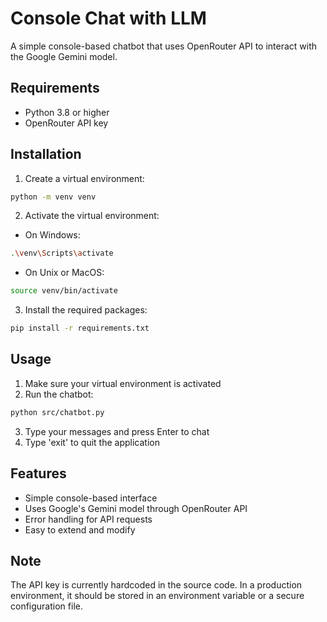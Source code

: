 # Console Chat with LLM

A simple console-based chatbot that uses OpenRouter API to interact with the Google Gemini model.

## Requirements

- Python 3.8 or higher
- OpenRouter API key

## Installation

1. Create a virtual environment:
```bash
python -m venv venv
```

2. Activate the virtual environment:
- On Windows:
```bash
.\venv\Scripts\activate
```
- On Unix or MacOS:
```bash
source venv/bin/activate
```

3. Install the required packages:
```bash
pip install -r requirements.txt
```

## Usage

1. Make sure your virtual environment is activated
2. Run the chatbot:
```bash
python src/chatbot.py
```
3. Type your messages and press Enter to chat
4. Type 'exit' to quit the application

## Features

- Simple console-based interface
- Uses Google's Gemini model through OpenRouter API
- Error handling for API requests
- Easy to extend and modify

## Note

The API key is currently hardcoded in the source code. In a production environment, it should be stored in an environment variable or a secure configuration file. 